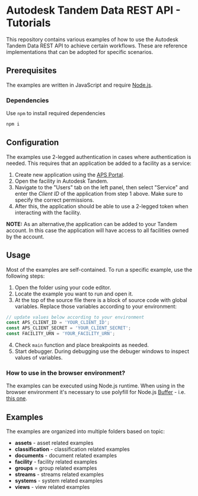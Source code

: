 # Autodesk Tandem Data REST API - Tutorials
This repository contains various examples of how to use the Autodesk Tandem Data REST API to achieve certain workflows. These are reference implementations that can be adopted for specific scenarios.

## Prerequisites
The examples are written in JavaScript and require [Node.js](https://nodejs.org/en).

### Dependencies
Use `npm` to install required dependencies

```sh
npm i
```

## Configuration
The examples use 2-legged authentication in cases where authentication is needed. This requires that an application be added to a facility as a service:
1. Create new application using the [APS Portal](https://aps.autodesk.com/myapps/).
2. Open the facility in Autodesk Tandem.
3. Navigate to the "Users" tab on the left panel, then select "Service" and enter the *Client ID* of the application from step 1 above. Make sure to specify the correct permissions.
4. After this, the application should be able to use a 2-legged token when interacting with the facility.

**NOTE:** As an alternative,the application can be added to your Tandem account. In this case the application will have access to all facilities owned by the account.

## Usage
Most of the examples are self-contained. To run a specific example, use the following steps:
1. Open the folder using your code editor.
2. Locate the example you want to run and open it.
3. At the top of the source file there is a block of source code with global variables. Replace those variables according to your environment:
  ``` js
  // update values below according to your environment
  const APS_CLIENT_ID = 'YOUR_CLIENT_ID';
  const APS_CLIENT_SECRET = 'YOUR_CLIENT_SECRET';
  const FACILITY_URN = 'YOUR_FACILITY_URN';
  ```
4. Check `main` function and place breakpoints as needed.
5. Start debugger. During debugging use the debuger windows to inspect values of variables.

### How to use in the browser environment?
The examples can be executed using Node.js runtime. When using in the browser environment it's necessary to use polyfill for Node.js [Buffer](https://nodejs.org/api/buffer.html) - i.e. [this one](https://github.com/feross/buffer).

## Examples
The examples are organized into multiple folders based on topic:
* **assets** - asset related examples
* **classification** - classification related examples
* **documents** - document related examples
* **facility** - facility related examples
* **groups** = group related examples
* **streams** - streams related examples
* **systems** - system related examples
* **views** - view related examples